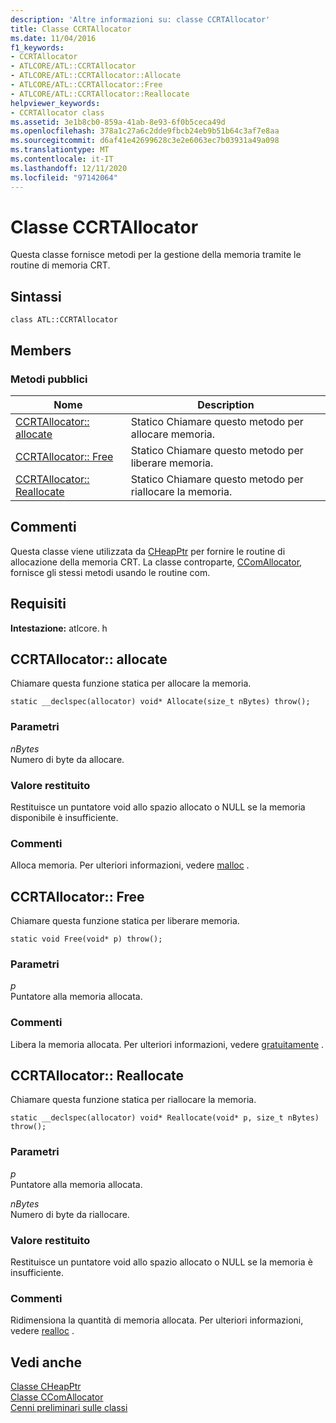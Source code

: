 ```yaml
---
description: 'Altre informazioni su: classe CCRTAllocator'
title: Classe CCRTAllocator
ms.date: 11/04/2016
f1_keywords:
- CCRTAllocator
- ATLCORE/ATL::CCRTAllocator
- ATLCORE/ATL::CCRTAllocator::Allocate
- ATLCORE/ATL::CCRTAllocator::Free
- ATLCORE/ATL::CCRTAllocator::Reallocate
helpviewer_keywords:
- CCRTAllocator class
ms.assetid: 3e1b8cb0-859a-41ab-8e93-6f0b5ceca49d
ms.openlocfilehash: 378a1c27a6c2dde9fbcb24eb9b51b64c3af7e8aa
ms.sourcegitcommit: d6af41e42699628c3e2e6063ec7b03931a49a098
ms.translationtype: MT
ms.contentlocale: it-IT
ms.lasthandoff: 12/11/2020
ms.locfileid: "97142064"
---
```

# <a name="ccrtallocator-class"></a>Classe CCRTAllocator

Questa classe fornisce metodi per la gestione della memoria tramite le routine di memoria CRT.

## <a name="syntax"></a>Sintassi

```
class ATL::CCRTAllocator
```

## <a name="members"></a>Members

### <a name="public-methods"></a>Metodi pubblici

|Nome|Description|
|----------|-----------------|
|[CCRTAllocator:: allocate](#allocate)|Statico Chiamare questo metodo per allocare memoria.|
|[CCRTAllocator:: Free](#free)|Statico Chiamare questo metodo per liberare memoria.|
|[CCRTAllocator:: Reallocate](#reallocate)|Statico Chiamare questo metodo per riallocare la memoria.|

## <a name="remarks"></a>Commenti

Questa classe viene utilizzata da [CHeapPtr](../../atl/reference/cheapptr-class.md) per fornire le routine di allocazione della memoria CRT. La classe controparte, [CComAllocator](../../atl/reference/ccomallocator-class.md), fornisce gli stessi metodi usando le routine com.

## <a name="requirements"></a>Requisiti

**Intestazione:** atlcore. h

## <a name="ccrtallocatorallocate"></a><a name="allocate"></a> CCRTAllocator:: allocate

Chiamare questa funzione statica per allocare la memoria.

```
static __declspec(allocator) void* Allocate(size_t nBytes) throw();
```

### <a name="parameters"></a>Parametri

*nBytes*<br/>
Numero di byte da allocare.

### <a name="return-value"></a>Valore restituito

Restituisce un puntatore void allo spazio allocato o NULL se la memoria disponibile è insufficiente.

### <a name="remarks"></a>Commenti

Alloca memoria. Per ulteriori informazioni, vedere [malloc](../../c-runtime-library/reference/malloc.md) .

## <a name="ccrtallocatorfree"></a><a name="free"></a> CCRTAllocator:: Free

Chiamare questa funzione statica per liberare memoria.

```
static void Free(void* p) throw();
```

### <a name="parameters"></a>Parametri

*p*<br/>
Puntatore alla memoria allocata.

### <a name="remarks"></a>Commenti

Libera la memoria allocata. Per ulteriori informazioni, vedere [gratuitamente](../../c-runtime-library/reference/free.md) .

## <a name="ccrtallocatorreallocate"></a><a name="reallocate"></a> CCRTAllocator:: Reallocate

Chiamare questa funzione statica per riallocare la memoria.

```
static __declspec(allocator) void* Reallocate(void* p, size_t nBytes) throw();
```

### <a name="parameters"></a>Parametri

*p*<br/>
Puntatore alla memoria allocata.

*nBytes*<br/>
Numero di byte da riallocare.

### <a name="return-value"></a>Valore restituito

Restituisce un puntatore void allo spazio allocato o NULL se la memoria è insufficiente.

### <a name="remarks"></a>Commenti

Ridimensiona la quantità di memoria allocata. Per ulteriori informazioni, vedere [realloc](../../c-runtime-library/reference/realloc.md) .

## <a name="see-also"></a>Vedi anche

[Classe CHeapPtr](../../atl/reference/cheapptr-class.md)<br/>
[Classe CComAllocator](../../atl/reference/ccomallocator-class.md)<br/>
[Cenni preliminari sulle classi](../../atl/atl-class-overview.md)
